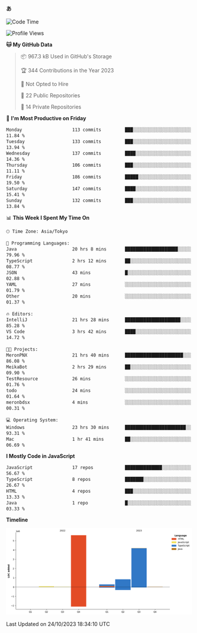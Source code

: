 #### あ

<!--START_SECTION:waka-->
![Code Time](http://img.shields.io/badge/Code%20Time-561%20hrs%2018%20mins-blue)

![Profile Views](http://img.shields.io/badge/Profile%20Views-1-blue)

**🐱 My GitHub Data** 

> 📦 967.3 kB Used in GitHub's Storage 
 > 
> 🏆 344 Contributions in the Year 2023
 > 
> 🚫 Not Opted to Hire
 > 
> 📜 22 Public Repositories 
 > 
> 🔑 14 Private Repositories 
 > 
📅 **I'm Most Productive on Friday** 

```text
Monday                   113 commits         ███░░░░░░░░░░░░░░░░░░░░░░   11.84 % 
Tuesday                  133 commits         ███░░░░░░░░░░░░░░░░░░░░░░   13.94 % 
Wednesday                137 commits         ████░░░░░░░░░░░░░░░░░░░░░   14.36 % 
Thursday                 106 commits         ███░░░░░░░░░░░░░░░░░░░░░░   11.11 % 
Friday                   186 commits         █████░░░░░░░░░░░░░░░░░░░░   19.50 % 
Saturday                 147 commits         ████░░░░░░░░░░░░░░░░░░░░░   15.41 % 
Sunday                   132 commits         ███░░░░░░░░░░░░░░░░░░░░░░   13.84 % 
```


📊 **This Week I Spent My Time On** 

```text
🕑︎ Time Zone: Asia/Tokyo

💬 Programming Languages: 
Java                     20 hrs 8 mins       ████████████████████░░░░░   79.96 % 
TypeScript               2 hrs 12 mins       ██░░░░░░░░░░░░░░░░░░░░░░░   08.77 % 
JSON                     43 mins             █░░░░░░░░░░░░░░░░░░░░░░░░   02.88 % 
YAML                     27 mins             ░░░░░░░░░░░░░░░░░░░░░░░░░   01.79 % 
Other                    20 mins             ░░░░░░░░░░░░░░░░░░░░░░░░░   01.37 % 

🔥 Editors: 
IntelliJ                 21 hrs 28 mins      █████████████████████░░░░   85.28 % 
VS Code                  3 hrs 42 mins       ████░░░░░░░░░░░░░░░░░░░░░   14.72 % 

🐱‍💻 Projects: 
MeronPNX                 21 hrs 40 mins      ██████████████████████░░░   86.08 % 
MeikaBot                 2 hrs 29 mins       ██░░░░░░░░░░░░░░░░░░░░░░░   09.90 % 
TestResource             26 mins             ░░░░░░░░░░░░░░░░░░░░░░░░░   01.76 % 
todo                     24 mins             ░░░░░░░░░░░░░░░░░░░░░░░░░   01.64 % 
meronbdsx                4 mins              ░░░░░░░░░░░░░░░░░░░░░░░░░   00.31 % 

💻 Operating System: 
Windows                  23 hrs 30 mins      ███████████████████████░░   93.31 % 
Mac                      1 hr 41 mins        ██░░░░░░░░░░░░░░░░░░░░░░░   06.69 % 
```

**I Mostly Code in JavaScript** 

```text
JavaScript               17 repos            ██████████████░░░░░░░░░░░   56.67 % 
TypeScript               8 repos             ███████░░░░░░░░░░░░░░░░░░   26.67 % 
HTML                     4 repos             ███░░░░░░░░░░░░░░░░░░░░░░   13.33 % 
Java                     1 repo              █░░░░░░░░░░░░░░░░░░░░░░░░   03.33 % 
```



**Timeline**

![Lines of Code chart](https://raw.githubusercontent.com/arutaka1220/arutaka1220/main/assets/bar_graph.png)


 Last Updated on 24/10/2023 18:34:10 UTC
<!--END_SECTION:waka-->
